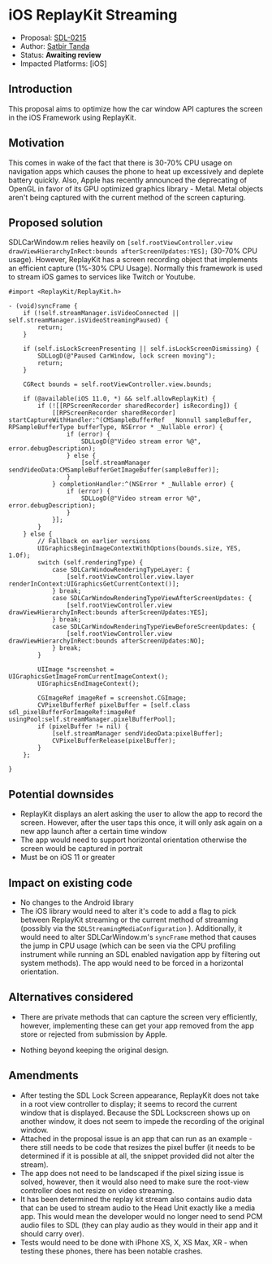 # iOS ReplayKit Streaming

* Proposal: [SDL-0215](0215-ios-replaykit-streaming.md)
* Author: [Satbir Tanda](https://github.com/satbirtanda)
* Status: **Awaiting review**
* Impacted Platforms: [iOS]

## Introduction

This proposal aims to optimize how the car window API captures the screen in the iOS Framework using ReplayKit.

## Motivation

This comes in wake of the fact that there is 30-70% CPU usage on navigation apps which causes the phone to heat up excessively and deplete battery quickly. Also, Apple has recently announced the deprecating of OpenGL in favor of its GPU optimized graphics library - Metal. Metal objects aren't being captured with the current method of the screen capturing.

## Proposed solution

SDLCarWindow.m relies heavily on ```[self.rootViewController.view drawViewHierarchyInRect:bounds afterScreenUpdates:YES];``` (30-70% CPU usage).  However, ReplayKit has a screen recording object that implements an efficient capture (1%-30% CPU Usage).  Normally this framework is used to stream iOS games to services like Twitch or Youtube.


```objc
#import <ReplayKit/ReplayKit.h>

- (void)syncFrame {
    if (!self.streamManager.isVideoConnected || self.streamManager.isVideoStreamingPaused) {
        return;
    }
    
    if (self.isLockScreenPresenting || self.isLockScreenDismissing) {
        SDLLogD(@"Paused CarWindow, lock screen moving");
        return;
    }
    
    CGRect bounds = self.rootViewController.view.bounds;
    
    if (@available(iOS 11.0, *) && self.allowReplayKit) {
        if (![[RPScreenRecorder sharedRecorder] isRecording]) {
            [[RPScreenRecorder sharedRecorder] startCaptureWithHandler:^(CMSampleBufferRef  _Nonnull sampleBuffer, RPSampleBufferType bufferType, NSError * _Nullable error) {
                if (error) {
                    SDLLogD(@"Video stream error %@", error.debugDescription);
                } else {
                    [self.streamManager sendVideoData:CMSampleBufferGetImageBuffer(sampleBuffer)];
                }
            } completionHandler:^(NSError * _Nullable error) {
                if (error) {
                    SDLLogD(@"Video stream error %@", error.debugDescription);
                }
            }];
        }
    } else {
        // Fallback on earlier versions
        UIGraphicsBeginImageContextWithOptions(bounds.size, YES, 1.0f);
        switch (self.renderingType) {
            case SDLCarWindowRenderingTypeLayer: {
                [self.rootViewController.view.layer renderInContext:UIGraphicsGetCurrentContext()];
            } break;
            case SDLCarWindowRenderingTypeViewAfterScreenUpdates: {
                [self.rootViewController.view drawViewHierarchyInRect:bounds afterScreenUpdates:YES];
            } break;
            case SDLCarWindowRenderingTypeViewBeforeScreenUpdates: {
                [self.rootViewController.view drawViewHierarchyInRect:bounds afterScreenUpdates:NO];
            } break;
        }
        
        UIImage *screenshot = UIGraphicsGetImageFromCurrentImageContext();
        UIGraphicsEndImageContext();
        
        CGImageRef imageRef = screenshot.CGImage;
        CVPixelBufferRef pixelBuffer = [self.class sdl_pixelBufferForImageRef:imageRef usingPool:self.streamManager.pixelBufferPool];
        if (pixelBuffer != nil) {
            [self.streamManager sendVideoData:pixelBuffer];
            CVPixelBufferRelease(pixelBuffer);
        }
    };
    
}
```

## Potential downsides

* ReplayKit displays an alert asking the user to allow the app to record the screen.  However, after the user taps this once, it will only ask again on a new app launch after a certain time window
* The app would need to support horizontal orientation otherwise the screen would be captured in portrait
* Must be on iOS 11 or greater

## Impact on existing code

* No changes to the Android library
* The iOS library would need to alter it's code to add a flag to pick between ReplayKit streaming or the current method of streaming (possibly via the ```SDLStreamingMediaConfiguration``` ).  Additionally, it would need to alter SDLCarWindow.m's ```syncFrame``` method that causes the jump in CPU usage (which can be seen via the CPU profiling instrument while running an SDL enabled navigation app by filtering out system methods).  The app would need to be forced in a horizontal orientation.

## Alternatives considered

* There are private methods that can capture the screen very efficiently, however, implementing these can get your app removed from the app store or rejected from submission by Apple.

* Nothing beyond keeping the original design.

## Amendments

* After testing the SDL Lock Screen appearance, ReplayKit does not take in a root view controller to display; it seems to record the current window that is displayed.  Because the SDL Lockscreen shows up on another window, it does not seem to impede the recording of the original window.
* Attached in the proposal issue is an app that can run as an example - there still needs to be code that resizes the pixel buffer (it needs to be determined if it is possible at all, the snippet provided did not alter the stream).
* The app does not need to be landscaped if the pixel sizing issue is solved, however, then it would also need to make sure the root-view controller does not resize on video streaming.
* It has been determined the replay kit stream also contains audio data that can be used to stream audio to the Head Unit exactly like a media app. This would mean the developer would no longer need to send PCM audio files to SDL (they can play audio as they would in their app and it should carry over).
* Tests would need to be done with iPhone XS, X, XS Max, XR - when testing these phones, there has been notable crashes.

